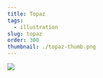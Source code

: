 ```yaml
---
title: Topaz
tags:
  - illustration
slug: topaz
order: 300
thumbnail: ./topaz-thumb.png
---
```

![](Topaz1.png)


